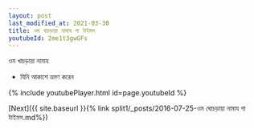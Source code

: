 ```yaml
---
layout: post
last_modified_at: 2021-03-30
title: ওম খাচড়ায়া নামায গা টাইমস
youtubeId: 2me1t3gwGFs
---
```

 
 
 ওম খাচড়ায়া নামায  
 
 -  যিনি আকাশে ভ্রমণ করেন 
 
  
 
  
 
 
 
 
 
 


{% include youtubePlayer.html id=page.youtubeId %}
 
[Next]({{ site.baseurl }}{% link  split1/_posts/2016-07-25-ওম ঘোচড়ায়া নামায গা টাইমস.md%})
 
